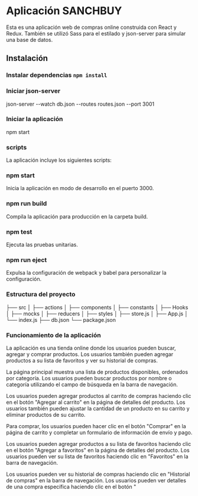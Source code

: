 # Aplicación SANCHBUY

Esta es una aplicación web de compras online construida con React y Redux. También se utilizó Sass para el estilado y json-server para simular una base de datos.

## Instalación
### Instalar dependencias `npm install`

### Iniciar json-server
json-server --watch db.json --routes routes.json  --port 3001


### Iniciar la aplicación
npm start

### scripts
La aplicación incluye los siguientes scripts:

### npm start
Inicia la aplicación en modo de desarrollo en el puerto 3000.

###  npm run build
Compila la aplicación para producción en la carpeta build.

### npm test
Ejecuta las pruebas unitarias.

### npm run eject
Expulsa la configuración de webpack y babel para personalizar la configuración.

### Estructura del proyecto

├── src
│   ├── actions
│   ├── components
│   ├── constants
│   ├── Hooks
│   ├── mocks
│   ├── reducers
│   ├── styles
│   ├── store.js
│   ├── App.js
│   └── index.js
├── db.json
└── package.json


### Funcionamiento de la aplicación
La aplicación es una tienda online donde los usuarios pueden buscar, agregar y comprar productos. Los usuarios también pueden agregar productos a su lista de favoritos y ver su historial de compras.

La página principal muestra una lista de productos disponibles, ordenados por categoría. Los usuarios pueden buscar productos por nombre o categoría utilizando el campo de búsqueda en la barra de navegación.

Los usuarios pueden agregar productos al carrito de compras haciendo clic en el botón "Agregar al carrito" en la página de detalles del producto. Los usuarios también pueden ajustar la cantidad de un producto en su carrito y eliminar productos de su carrito.

Para comprar, los usuarios pueden hacer clic en el botón "Comprar" en la página de carrito y completar un formulario de información de envío y pago.

Los usuarios pueden agregar productos a su lista de favoritos haciendo clic en el botón "Agregar a favoritos" en la página de detalles del producto. Los usuarios pueden ver su lista de favoritos haciendo clic en "Favoritos" en la barra de navegación.

Los usuarios pueden ver su historial de compras haciendo clic en "Historial de compras" en la barra de navegación. Los usuarios pueden ver detalles de una compra específica haciendo clic en el botón "

